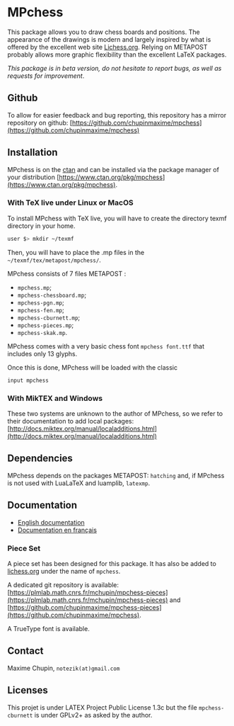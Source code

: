 # MPchess

This package allows you to draw chess boards and positions. The appearance of
the drawings is modern and largely inspired by what is offered by the excellent
web site [Lichess.org](lichess.org). Relying on METAPOST probably
allows more graphic flexibility than the excellent LaTeX packages.

_This package is in beta version, do not hesitate to report bugs, as well as
requests for improvement_.

## Github

To allow for easier feedback and bug reporting, this repository has a mirror
repository on github:
[https://github.com/chupinmaxime/mpchess](https://github.com/chupinmaxime/mpchess) 

## Installation

MPchess is on the [ctan](ctan.org) and can be installed via the package manager of your
distribution [https://www.ctan.org/pkg/mpchess](https://www.ctan.org/pkg/mpchess).

### With TeX live under Linux or MacOS

To install MPchess with TeX live, you will have to create the directory texmf
directory in your home. 
```bash
user $> mkdir ~/texmf
```

Then, you will have to place the .mp files in the
`~/texmf/tex/metapost/mpchess/`.

MPchess consists of 7 files METAPOST :
* `mpchess.mp`;
* `mpchess-chessboard.mp`;
* `mpchess-pgn.mp`;
* `mpchess-fen.mp`;
* `mpchess-cburnett.mp`;
* `mpchess-pieces.mp`;
* `mpchess-skak.mp`.

MPchess comes with a very basic chess font `mpchess font.ttf` that includes only
13 glyphs.   

Once this is done, MPchess will be loaded with the classic
```metapost
input mpchess
```

### With MikTEX and Windows

These two systems are unknown to the author of MPchess, so we refer to their
documentation to add local packages:
[http://docs.miktex.org/manual/localadditions.html](http://docs.miktex.org/manual/localadditions.html)

## Dependencies

MPchess depends on the packages METAPOST: `hatching` and, if MPchess is not
used with LuaLaTeX and luamplib, `latexmp`.

## Documentation

* [English documentation](doc/mpchess-doc-en.pdf)
* [Documentation en français](doc/mpchess-doc-fr.pdf)

### Piece Set

A piece set has been designed for this package. It has also be added to
[lichess.org](https://lichess.org) under the name of `mpchess`.

A dedicated git repository is available:
[https://plmlab.math.cnrs.fr/mchupin/mpchess-pieces](https://plmlab.math.cnrs.fr/mchupin/mpchess-pieces)
and
[https://github.com/chupinmaxime/mpchess-pieces](https://github.com/chupinmaxime/mpchess).

A TrueType font is available.  
## Contact

Maxime Chupin, `notezik(at)gmail.com`

## Licenses

This projet is under LATEX Project Public License 1.3c but the file
`mpchess-cburnett` is under GPLv2+ as asked by the author. 